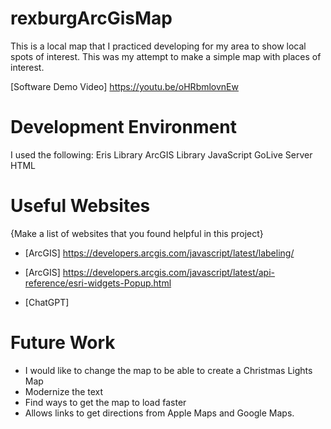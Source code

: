 # rexburgArcGisMap
This is a local map that I practiced developing for my area to show local spots of interest. This was my attempt to make a simple map with places of interest.


[Software Demo Video] https://youtu.be/oHRbmlovnEw

# Development Environment

I used the following:
Eris Library
ArcGIS Library
JavaScript
GoLive Server
HTML

# Useful Websites

{Make a list of websites that you found helpful in this project}
* [ArcGIS] https://developers.arcgis.com/javascript/latest/labeling/

* [ArcGIS] https://developers.arcgis.com/javascript/latest/api-reference/esri-widgets-Popup.html

* [ChatGPT]

# Future Work

* I would like to change the map to be able to create a Christmas Lights Map
* Modernize the text
* Find ways to get the map to load faster
* Allows links to get directions from Apple Maps and Google Maps.